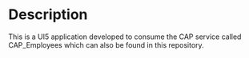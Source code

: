 # Description
This is a UI5 application developed to consume the CAP service called CAP_Employees which can also be found in this repository.
